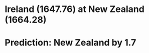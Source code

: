 
Ireland (1647.76) at New Zealand (1664.28)
==========================================

# Prediction: New Zealand by 1.7
